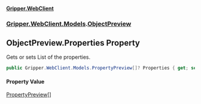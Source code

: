 #### [Gripper.WebClient](index 'index')
### [Gripper.WebClient.Models](Gripper_WebClient_Models 'Gripper.WebClient.Models').[ObjectPreview](Gripper_WebClient_Models_ObjectPreview 'Gripper.WebClient.Models.ObjectPreview')
## ObjectPreview.Properties Property
Gets or sets List of the properties.  
```csharp
public Gripper.WebClient.Models.PropertyPreview[]? Properties { get; set; }
```
#### Property Value
[PropertyPreview](Gripper_WebClient_Models_PropertyPreview 'Gripper.WebClient.Models.PropertyPreview')[[]](https://docs.microsoft.com/en-us/dotnet/api/System.Array 'System.Array')
